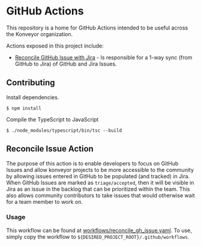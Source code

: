 GitHub Actions
==============

This repository is a home for GitHub Actions intended to be useful across the
Konveyor organization.

Actions exposed in this project include:

* [Reconcile GitHub Issue with Jira](./reconcile-issue/action.yml) - Is
    responsible for a 1-way sync (from GitHub to Jira) of GitHub and Jira
    Issues.

## Contributing

Install dependencies.

```
$ npm install
```

Compile the TypeScript to JavaScript

```
$ ./node_modules/typescript/bin/tsc --build
```

## Reconcile Issue Action

The purpose of this action is to enable developers to focus on GitHub Issues and
allow konveyor projects to be more accessible to the community by allowing
issues entered in GitHub to be populated (and tracked) in Jira. When GitHub
Issues are marked as `triage/accepted`, then it will be visible in Jira as an
issue in the backlog that can be prioritized within the team. This also allows
community contributors to take issues that would otherwise wait for a team
member to work on.

### Usage

This workflow can be found at
[workflows/reconcile_gh_issue.yaml](./workflows/reconcile_gh_issue.yaml). To
use, simply copy the workflow to `${DESIRED_PROJECT_ROOT}/.github/workflows`.
